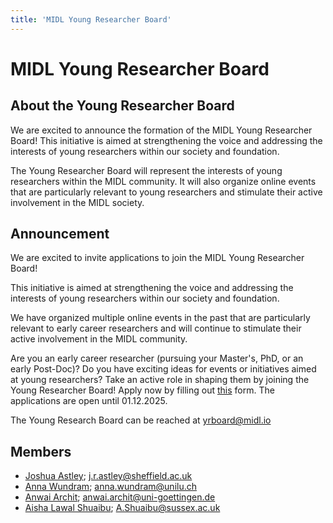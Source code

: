 ```yaml
---
title: 'MIDL Young Researcher Board'
---
```

# MIDL Young Researcher Board

## About the Young Researcher Board

We are excited to announce the formation of the MIDL Young Researcher Board! This initiative is aimed at strengthening the voice and addressing the interests of young researchers within our society and foundation.

The Young Researcher Board will represent the interests of young researchers within the MIDL community. It will also organize online events that are particularly relevant to young researchers and stimulate their active involvement in the MIDL society.

## Announcement

We are excited to invite applications to join the MIDL Young Researcher Board!

This initiative is aimed at strengthening the voice and addressing the interests of young researchers within our society and foundation.

We have organized multiple online events in the past that are particularly relevant to early career researchers and will continue to stimulate their active involvement in the MIDL community.

Are you an early career researcher (pursuing your Master's, PhD, or an early Post-Doc)? Do you have exciting ideas for events or initiatives aimed at young researchers? Take an active role in shaping them by joining the Young Researcher Board! Apply now by filling out [this](https://docs.google.com/forms/d/e/1FAIpQLSdEBMjZ_rQjttr9c8zwx0AfZjgDl3tDWKMpKDs62rK9FdWxmg/viewform?usp=dialog) form. The applications are open until 01.12.2025.

The Young Research Board can be reached at [yrboard@midl.io](mailto:yrboard@midl.io)

## Members
* [Joshua Astley](https://www.sheffield.ac.uk/smph/people/clinical-medicine/joshua-astley); <j.r.astley@sheffield.ac.uk> 
* [Anna Wundram](https://www.mlmia-unitue.de/authors/anna-wundram/); <anna.wundram@unilu.ch>
* [Anwai Archit](https://github.com/anwai98); <anwai.archit@uni-goettingen.de>
* [Aisha Lawal Shuaibu](https://profiles.sussex.ac.uk/p578428-aisha-lawal-shuaibu); <A.Shuaibu@sussex.ac.uk>
